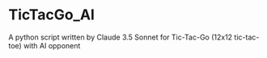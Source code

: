 # TicTacGo_AI
A python script written by Claude 3.5 Sonnet for Tic-Tac-Go (12x12 tic-tac-toe) with AI opponent
